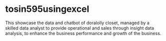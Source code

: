 # tosin595usingexcel
This showcase the data and chatbot of doralolly closet, managed by a skilled data analyst to provide operational and sales through insight data analysis, to enhance the business performance and growth of the business.

